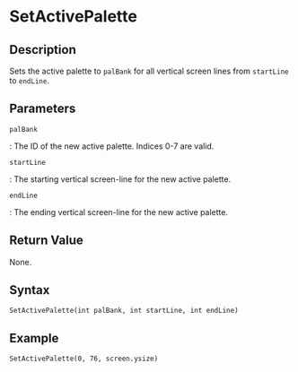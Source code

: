 # SetActivePalette

## Description
Sets the active palette to `palBank` for all vertical screen lines from `startLine` to `endLine`.

## Parameters
`palBank`

:   The ID of the new active palette. Indices 0-7 are valid.

`startLine`

:   The starting vertical screen-line for the new active palette.

`endLine`

:   The ending vertical screen-line for the new active palette.

## Return Value
None.

## Syntax
```
SetActivePalette(int palBank, int startLine, int endLine)
```

## Example
```
SetActivePalette(0, 76, screen.ysize)
```